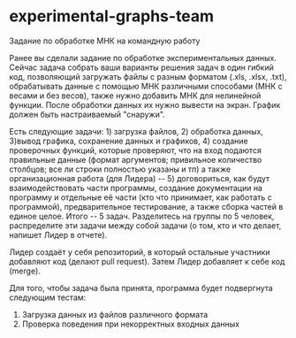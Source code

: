 # experimental-graphs-team
Задание по обработке МНК на командную работу

Ранее вы сделали задание по обработке экспериментальных данных.
Сейчас задача собрать ваши варианты решения задач в один гибкий код,
позволяющий загружать файлы с разным форматом (.xls, .xlsx, .txt),
обрабатывать данные с помощью МНК различными способами (МНК с весами и без весов),
также нужно добавить МНК для нелинейной функции.
После обработки данных их нужно вывести на экран. График должен быть настраиваемый "снаружи".

Есть следующие задачи: 1) загрузка файлов, 2) обработка данных, 3)вывод графика, сохранение данных и графиков,
4) создание проверочных функций, которые проверяют, что на вход подаются правильные данные (формат аргументов;
привильное количество столбцов; все ли строки полностью указаны и тп)
а также организационная работа (для Лидера) -- 5) договориться, как будут взаимодействовать части программы,
создание документации на программу и отдельные её части (кто что принимает, как работать с программой),
предварительное тестирование, а также сборка частей в единое целое.
Итого -- 5 задач.
Разделитесь на группы по 5 человек, распределите эти задачи между собой задачи (о том, кто и что делает, напишет Лидер 
в отчете).

Лидер создаёт у себя репозиторий, в который остальные участники добавляют код (делают pull request).
Затем Лидер добавляет к себе код (merge).

Для того, чтобы задача была принята, программа будет подвергнута следующим тестам:
1. Загрузка данных из файлов различного формата
2. Проверка поведения при некорректных входных данных
